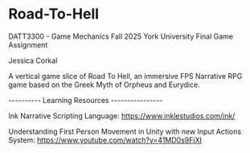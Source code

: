 # Road-To-Hell
DATT3300 - Game Mechanics Fall 2025 York University Final Game Assignment

Jessica Corkal 

A vertical game slice of Road To Hell, an immersive FPS Narrative RPG game based on the Greek Myth of Orpheus and Eurydice.

---------- Learning Resources ----------------

Ink Narrative Scripting Language: https://www.inklestudios.com/ink/

Understanding First Person Movement in Unity with new Input Actions System: https://www.youtube.com/watch?v=41MD0s9FiXI 
